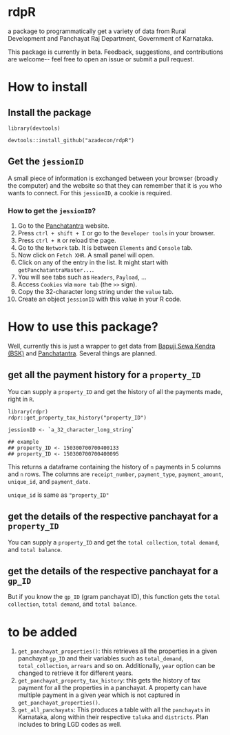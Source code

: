 # rdpR
a package to programmatically get a variety of data from Rural Development and Panchayat Raj Department, Government of Karnataka.

This package is currently in beta. Feedback, suggestions, and contributions are welcome-- feel free to open an issue or submit a pull request.

# How to install
## Install the package
```{R}
library(devtools)
```

```{R}
devtools::install_github("azadecon/rdpR")
```
## Get the `jessionID`
A small piece of information is exchanged between your browser (broadly the computer) and the website so that they can remember that it is `you` who wants to connect. For this `jessionID`, a cookie is required.

### How to get the `jessionID`?
1. Go to the [Panchatantra](https://panchatantra.karnataka.gov.in/USER_MODULE/userLogin/loadHomePage) website.
2. Press `ctrl + shift + I` or go to the `Developer tools` in your browser.
3. Press `ctrl + R` or reload the page.
4. Go to the `Network` tab. It is between `Elements` and `Console` tab.
5. Now click on `Fetch XHR`. A small panel will open.
6. Click on any of the entry in the list. It might start with `getPanchatantraMaster...`.
7. You will see tabs such as `Headers`, `Payload`, ...
8. Access `Cookies` via `more tab` (the `>>` sign).
9. Copy the 32-character long string under the `value` tab.
10. Create an object `jessionID` with this value in your R code.


# How to use this package?

Well, currently this is just a wrapper to get data from [Bapuji Sewa Kendra (BSK)](https://bsk.karnataka.gov.in/BSK/cs/loadDownlodeReceipt) and [Panchatantra](https://panchatantra.karnataka.gov.in/USER_MODULE/userLogin/loadHomePage). Several things are planned.

## get all the payment history for a `property_ID`
You can supply a `property_ID` and get the history of all the payments made, right in `R`.

```{R}
library(rdpr)
rdpr::get_property_tax_history("property_ID")

jessionID <- `a_32_character_long_string`

## example
## property_ID <- 150300700700400133
## property_ID <- 150300700700400095
```
This returns a dataframe containing the history of `n` payments in 5 columns and `n` rows. The columns are `receipt_number`, `payment_type`, `payment_amount`, `unique_id`, and `payment_date`.

`unique_id` is same as `"property_ID"`


## get the details of the respective panchayat for a `property_ID`
You can supply a `property_ID` and get the `total collection`, `total demand`, and `total balance`.


## get the details of the respective panchayat for a `gp_ID`
But if you know the  `gp_ID` (gram panchayat ID), this function gets the `total collection`, `total demand`, and `total balance`.


# to be added
1. `get_panchayat_properties()`: this retrieves all the properties in a given panchayat `gp_ID` and their variables such as `total_demand`, `total_collection`, `arrears` and so on. Additionally, `year` option can be changed to retrieve it for different years.
2. `get_panchayat_property_tax_history`: this gets the history of tax payment for all the properties in a panchayat. A property can have multiple payment in a given year which is not captured in `get_panchayat_properties()`.
3. `get_all_panchayats`: This produces a table with all the `panchayats` in Karnataka, along within their respective `taluka` and `districts`. Plan includes to bring LGD codes as well.
